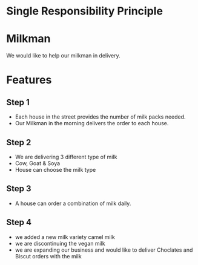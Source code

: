 # Single Responsibility Principle

# Milkman

We would like to help our milkman in delivery.

# Features

## Step 1
- Each house in the street provides the number of milk packs needed.
- Our Milkman in the morning delivers the order to each house.

## Step 2
- We are delivering 3 different type of milk
- Cow, Goat & Soya
- House can choose the milk type
  
## Step 3
- A house can order a combination of milk daily.

## Step 4
- we added a new milk variety camel milk
- we are discontinuing the vegan milk
- we are expanding our business and would like to deliver Choclates and Biscut orders with the milk

  
